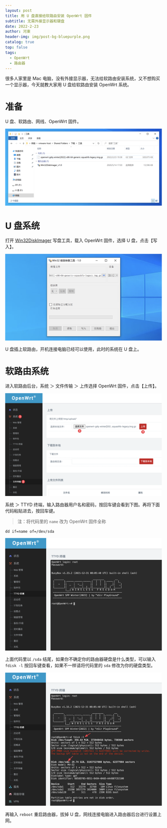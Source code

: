 ```yaml
---
layout: post
title: 用 U 盘直接给软路由安装 OpenWrt 固件
subtitle: 无需外接显示器和键盘
date: 2022-2-23
author: 河東
header-img: img/post-bg-bluepurple.png
catalog: true
top: false
tags:
  - OpenWrt
  - 路由器
---
```


很多人家里是 Mac 电脑，没有外接显示器，无法给软路由安装系统，又不想购买一个显示器，今天就教大家用 U 盘给软路由安装 OpenWrt 系统。

# 准备

U 盘、软路由、网线、OpenWrt 固件。

![](/img/OpenWrt/1.png)

# U 盘系统

打开 [Win32DiskImager](https://t.me/yinanzazheng/35) 写盘工具，载入 OpenWrt 固件，选择 U 盘，点击【写入】。

![](/img/OpenWrt/2.png)

U 盘插上软路由，开机连接电脑已经可以使用，此时的系统在 U 盘上。

# 软路由系统

进入软路由后台，系统 ＞ 文件传输 ＞ 上传选择 OpenWrt 固件，点击【上传】。

![](/img/OpenWrt/3.png)

系统 ＞ TTYD 终端，输入路由器用户名和密码，按回车键会看到下图。再将下面代码粘贴进去，按回车键。

> 注：将代码里的 `name` 改为 OpenWrt 固件全称

```
dd if=name of=/dev/sda
```

![](/img/OpenWrt/4.png)

上面代码里以 `/sda` 结尾，如果你不确定你的路由器硬盘是什么类型，可以输入 `fdisk -l` 按回车键查看，如果不一样请将代码里的 `sda` 修改为你的硬盘类型。

![](/img/OpenWrt/5.png)

再输入 `reboot` 重启路由器，拔掉 U 盘，网线连接电脑进入路由器后台进行设置上网。
